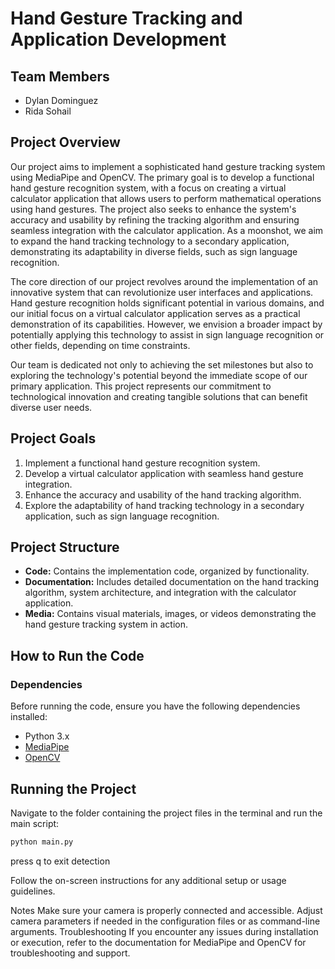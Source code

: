 # Hand Gesture Tracking and Application Development

## Team Members
- Dylan Dominguez
- Rida Sohail

## Project Overview

Our project aims to implement a sophisticated hand gesture tracking system using MediaPipe and OpenCV. The primary goal is to develop a functional hand gesture recognition system, with a focus on creating a virtual calculator application that allows users to perform mathematical operations using hand gestures. The project also seeks to enhance the system's accuracy and usability by refining the tracking algorithm and ensuring seamless integration with the calculator application. As a moonshot, we aim to expand the hand tracking technology to a secondary application, demonstrating its adaptability in diverse fields, such as sign language recognition.

The core direction of our project revolves around the implementation of an innovative system that can revolutionize user interfaces and applications. Hand gesture recognition holds significant potential in various domains, and our initial focus on a virtual calculator application serves as a practical demonstration of its capabilities. However, we envision a broader impact by potentially applying this technology to assist in sign language recognition or other fields, depending on time constraints.

Our team is dedicated not only to achieving the set milestones but also to exploring the technology's potential beyond the immediate scope of our primary application. This project represents our commitment to technological innovation and creating tangible solutions that can benefit diverse user needs.

## Project Goals

1. Implement a functional hand gesture recognition system.
2. Develop a virtual calculator application with seamless hand gesture integration.
3. Enhance the accuracy and usability of the hand tracking algorithm.
4. Explore the adaptability of hand tracking technology in a secondary application, such as sign language recognition.

## Project Structure

- **Code:** Contains the implementation code, organized by functionality.
- **Documentation:** Includes detailed documentation on the hand tracking algorithm, system architecture, and integration with the calculator application.
- **Media:** Contains visual materials, images, or videos demonstrating the hand gesture tracking system in action.


## How to Run the Code

### Dependencies
Before running the code, ensure you have the following dependencies installed:

- Python 3.x
- [MediaPipe](https://google.github.io/mediapipe/)
- [OpenCV](https://opencv.org/)


## Running the Project

Navigate to the folder containing the project files in the terminal and run the main script:

```bash
python main.py
```

press q to exit detection

Follow the on-screen instructions for any additional setup or usage guidelines.

Notes
Make sure your camera is properly connected and accessible.
Adjust camera parameters if needed in the configuration files or as command-line arguments.
Troubleshooting
If you encounter any issues during installation or execution, refer to the documentation for MediaPipe and OpenCV for troubleshooting and support.




